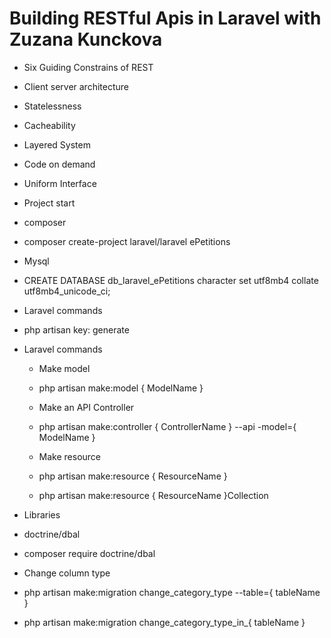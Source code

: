 # Building RESTful Apis in Laravel with Zuzana Kunckova

- Six Guiding Constrains of REST
 - Client server architecture
 - Statelessness
 - Cacheability
 - Layered System
 - Code on demand
 - Uniform Interface

 - Project start
  - composer
   - composer create-project laravel/laravel ePetitions
  - Mysql
   - CREATE DATABASE db_laravel_ePetitions character set utf8mb4 collate utf8mb4_unicode_ci;
  - Laravel commands
   - php artisan key: generate

  

- Laravel commands
  - Make model
   - php artisan make:model { ModelName } 
  
  - Make an API Controller
   - php artisan make:controller { ControllerName } --api -model={ ModelName }

  - Make resource
   - php artisan make:resource { ResourceName }
   - php artisan make:resource { ResourceName }Collection

  

- Libraries
 - doctrine/dbal
  - composer require doctrine/dbal
  - Change column type
   - php artisan make:migration change_category_type --table={ tableName }
   - php artisan make:migration change_category_type_in_{ tableName }
